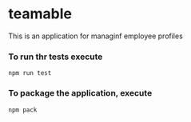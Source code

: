 # teamable
This is an application for managinf employee profiles

### To run thr tests execute

    npm run test

### To package the application, execute

    npm pack
